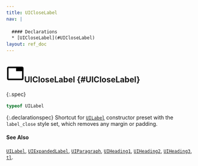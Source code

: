 ```yaml
---
title: UICloseLabel
nav: |

  #### Declarations
  * [UICloseLabel](#UICloseLabel)
layout: ref_doc
---
```


## ![](/assets/icons/spec-var.svg)UICloseLabel {#UICloseLabel}
{:.spec}

```typescript
typeof UILabel
```
{:.declarationspec}
Shortcut for [`UILabel`](./UILabel) constructor preset with the `label_close` style set, which removes any margin or padding.

#### See Also
[`UILabel`](./UILabel), [`UIExpandedLabel`](./UIExpandedLabel), [`UIParagraph`](./UIParagraph), [`UIHeading1`](./UIHeading1), [`UIHeading2`](./UIHeading2), [`UIHeading3`](./UIHeading3), [`tl`](./tl).

